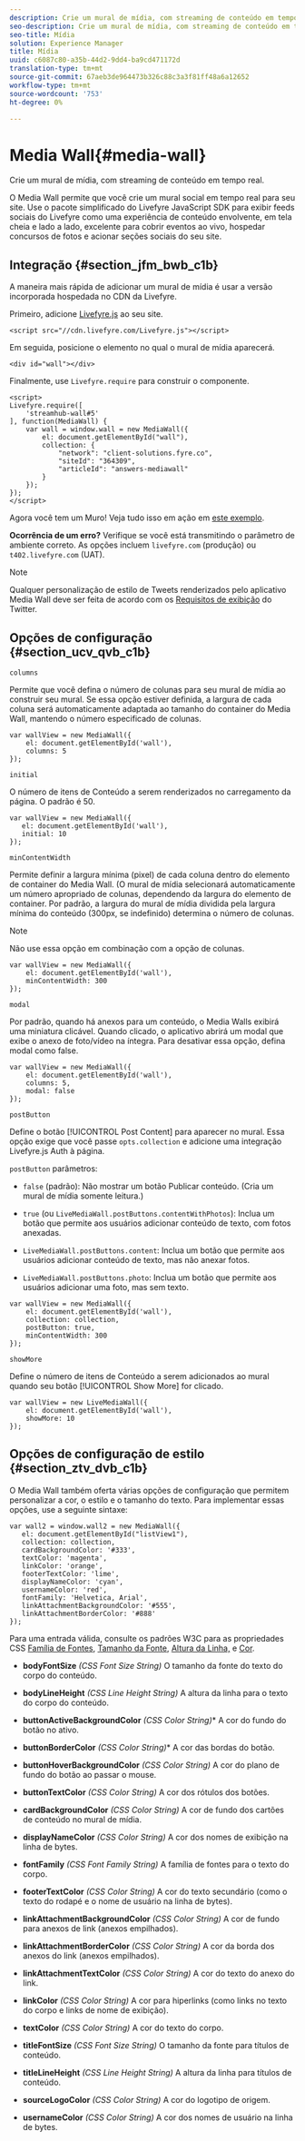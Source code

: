 ```yaml
---
description: Crie um mural de mídia, com streaming de conteúdo em tempo real.
seo-description: Crie um mural de mídia, com streaming de conteúdo em tempo real.
seo-title: Mídia
solution: Experience Manager
title: Mídia
uuid: c6087c80-a35b-44d2-9dd4-ba9cd471172d
translation-type: tm+mt
source-git-commit: 67aeb3de964473b326c88c3a3f81ff48a6a12652
workflow-type: tm+mt
source-wordcount: '753'
ht-degree: 0%

---
```



# Media Wall{#media-wall}

Crie um mural de mídia, com streaming de conteúdo em tempo real.

O Media Wall permite que você crie um mural social em tempo real para seu site. Use o pacote simplificado do Livefyre JavaScript SDK para exibir feeds sociais do Livefyre como uma experiência de conteúdo envolvente, em tela cheia e lado a lado, excelente para cobrir eventos ao vivo, hospedar concursos de fotos e acionar seções sociais do seu site.

## Integração {#section_jfm_bwb_c1b}

A maneira mais rápida de adicionar um mural de mídia é usar a versão incorporada hospedada no CDN da Livefyre.

Primeiro, adicione [Livefyre.js](https://github.com/Livefyre/Livefyre.js) ao seu site.

```
<script src="//cdn.livefyre.com/Livefyre.js"></script> 
```

Em seguida, posicione o elemento no qual o mural de mídia aparecerá.

```
<div id="wall"></div>
```

Finalmente, use `Livefyre.require` para construir o componente.

```
<script> 
Livefyre.require([ 
    'streamhub-wall#5' 
], function(MediaWall) {     
    var wall = window.wall = new MediaWall({ 
        el: document.getElementById("wall"), 
        collection: { 
            "network": "client-solutions.fyre.co", 
            "siteId": "364309", 
            "articleId": "answers-mediawall" 
        } 
    }); 
}); 
</script>
```

Agora você tem um Muro! Veja tudo isso em ação em [este exemplo](https://codepen.io/gobengo/pen/dFwDL).

**Ocorrência de um erro?** Verifique se você está transmitindo o parâmetro de ambiente correto. As opções incluem `livefyre.com` (produção) ou `t402.livefyre.com` (UAT).

>[!NOTE]
>
>Qualquer personalização de estilo de Tweets renderizados pelo aplicativo Media Wall deve ser feita de acordo com os [Requisitos de exibição](https://dev.twitter.com/terms/display-requirements) do Twitter.

## Opções de configuração {#section_ucv_qvb_c1b}

`columns`

Permite que você defina o número de colunas para seu mural de mídia ao construir seu mural. Se essa opção estiver definida, a largura de cada coluna será automaticamente adaptada ao tamanho do container do Media Wall, mantendo o número especificado de colunas.

```
var wallView = new MediaWall({ 
    el: document.getElementById('wall'), 
    columns: 5 
});
```

`initial`

O número de itens de Conteúdo a serem renderizados no carregamento da página. O padrão é 50.

```
var wallView = new MediaWall({ 
   el: document.getElementById('wall'), 
   initial: 10 
});
```

`minContentWidth`

Permite definir a largura mínima (pixel) de cada coluna dentro do elemento de container do Media Wall. (O mural de mídia selecionará automaticamente um número apropriado de colunas, dependendo da largura do elemento de container. Por padrão, a largura do mural de mídia dividida pela largura mínima do conteúdo (300px, se indefinido) determina o número de colunas.

>[!NOTE]
>
>Não use essa opção em combinação com a opção de colunas.

```
var wallView = new MediaWall({ 
    el: document.getElementById('wall'), 
    minContentWidth: 300 
});
```

`modal`

Por padrão, quando há anexos para um conteúdo, o Media Walls exibirá uma miniatura clicável. Quando clicado, o aplicativo abrirá um modal que exibe o anexo de foto/vídeo na íntegra. Para desativar essa opção, defina modal como false.

```
var wallView = new MediaWall({ 
    el: document.getElementById('wall'), 
    columns: 5, 
    modal: false 
});
```

`postButton`

Define o botão [!UICONTROL Post Content] para aparecer no mural. Essa opção exige que você passe `opts.collection` e adicione uma integração Livefyre.js Auth à página.

`postButton` parâmetros:

* `false` (padrão): Não mostrar um botão Publicar conteúdo. (Cria um mural de mídia somente leitura.)
* `true` (ou  `LiveMediaWall.postButtons.contentWithPhotos`): Inclua um botão que permite aos usuários adicionar conteúdo de texto, com fotos anexadas.

* `LiveMediaWall.postButtons.content`: Inclua um botão que permite aos usuários adicionar conteúdo de texto, mas não anexar fotos.
* `LiveMediaWall.postButtons.photo`: Inclua um botão que permite aos usuários adicionar uma foto, mas sem texto.

```
var wallView = new MediaWall({ 
    el: document.getElementById('wall'), 
    collection: collection, 
    postButton: true, 
    minContentWidth: 300 
});
```

`showMore`

Define o número de itens de Conteúdo a serem adicionados ao mural quando seu botão [!UICONTROL Show More] for clicado.

```
var wallView = new LiveMediaWall({ 
    el: document.getElementById('wall'), 
    showMore: 10 
});
```

## Opções de configuração de estilo {#section_ztv_dvb_c1b}

O Media Wall também oferta várias opções de configuração que permitem personalizar a cor, o estilo e o tamanho do texto. Para implementar essas opções, use a seguinte sintaxe:

```
var wall2 = window.wall2 = new MediaWall({ 
   el: document.getElementById("listView1"), 
   collection: collection, 
   cardBackgroundColor: '#333', 
   textColor: 'magenta', 
   linkColor: 'orange', 
   footerTextColor: 'lime', 
   displayNameColor: 'cyan', 
   usernameColor: 'red', 
   fontFamily: 'Helvetica, Arial', 
   linkAttachmentBackgroundColor: '#555', 
   linkAttachmentBorderColor: '#888' 
}); 
```

Para uma entrada válida, consulte os padrões W3C para as propriedades CSS [Família de Fontes](https://www.w3.org/TR/CSS2/fonts.html#propdef-font-family), [Tamanho da Fonte](https://www.w3.org/TR/CSS2/fonts.html#font-size-props), [Altura da Linha,](https://www.w3.org/TR/CSS2/visudet.html#propdef-line-height) e [Cor](https://www.w3.org/TR/css3-color/#colorunits).

* **bodyFontSize** *(CSS Font Size String)* O tamanho da fonte do texto do corpo do conteúdo.

* **bodyLineHeight** *(CSS Line Height String)* A altura da linha para o texto do corpo do conteúdo.

* **buttonActiveBackgroundColor** *(CSS Color String)** A cor do fundo do botão no ativo.

* **buttonBorderColor** *(CSS Color String)** A cor das bordas do botão.

* **buttonHoverBackgroundColor** *(CSS Color String)* A cor do plano de fundo do botão ao passar o mouse.

* **buttonTextColor** *(CSS Color String)* A cor dos rótulos dos botões.

* **cardBackgroundColor** *(CSS Color String)* A cor de fundo dos cartões de conteúdo no mural de mídia.

* **displayNameColor** *(CSS Color String)* A cor dos nomes de exibição na linha de bytes.

* **fontFamily** *(CSS Font Family String)* A família de fontes para o texto do corpo.

* **footerTextColor** *(CSS Color String)* A cor do texto secundário (como o texto do rodapé e o nome de usuário na linha de bytes).

* **linkAttachmentBackgroundColor** *(CSS Color String)* A cor de fundo para anexos de link (anexos empilhados).

* **linkAttachmentBorderColor** *(CSS Color String)* A cor da borda dos anexos do link (anexos empilhados).

* **linkAttachmentTextColor** *(CSS Color String)* A cor do texto do anexo do link.

* **linkColor** *(CSS Color String)* A cor para hiperlinks (como links no texto do corpo e links de nome de exibição).

* **textColor** *(CSS Color String)* A cor do texto do corpo.

* **titleFontSize** *(CSS Font Size String)* O tamanho da fonte para títulos de conteúdo.

* **titleLineHeight** *(CSS Line Height String)* A altura da linha para títulos de conteúdo.

* **sourceLogoColor** *(CSS Color String)* A cor do logotipo de origem.

* **usernameColor** *(CSS Color String)* A cor dos nomes de usuário na linha de bytes.
